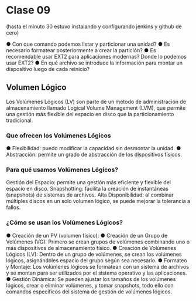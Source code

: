 # Clase 09
(hasta el minuto 30 estuvo instalando y configurando jenkins y github de cero)


● Con que comando podemos listar y particionar una unidad?
● Es necesario formatear posteriormente a crear la partición?
● Es recomendable usar EXT2 para aplicaciones modernas? Donde lo podemos usar EXT2?
● En qué archivo se introduce la información para montar un dispositivo luego de cada reinicio?

## Volumen Lógico
Los Volúmenes Lógicos (LV) son parte de un método de administración de almacenamiento llamado Logical Volume Management (LVM), que permite una gestión más flexible del espacio en disco que la particionamiento tradicional.
### Que ofrecen los Volúmenes Lógicos
● Flexibilidad: puedo modificar la capacidad sin desmontar la unidad.
● Abstracción: permite un grado de abstracción de los dispositivos físicos.
### Para qué usamos Volúmenes Lógicos?
Gestión del Espacio: permite una gestión más eficiente y flexible del espacio en disco.
Snapshotting: facilita la creación de instantáneas (snapshots) de sistemas de archivos.
Alta Disponibilidad: al combinar múltiples discos en un solo volumen lógico, se puede mejorar la tolerancia a fallos.
### ¿Cómo se usan los Volúmenes Lógicos?
● Creación de un PV (volumen físico):
● Creación de un Grupo de Volúmenes (VG): Primero se crean grupos de volúmenes 
combinando uno o más dispositivos de almacenamiento físico.
● Creación de Volúmenes Lógicos (LV): Dentro de un grupo de volúmenes, se crean los volúmenes lógicos, asignándoles espacio del grupo según sea necesario.
● Formateo y Montaje: Los volúmenes lógicos se formatean con un sistema de archivos y se montan para ser utilizados por el sistema operativo y las aplicaciones.
● Gestión Dinámica: Se pueden ajustar los tamaños de los volúmenes lógicos, crear o eliminar volúmenes, y tomar snapshots, todo ello con comandos específicos del sistema de gestión de volúmenes lógicos.
